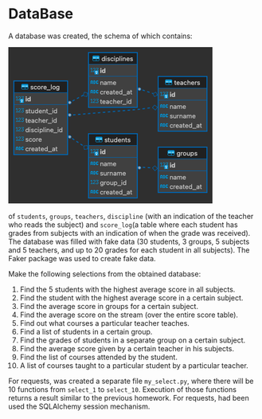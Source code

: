 # DataBase


A database was created, the schema of which contains:

![DB schema](https://github.com/chychur/m_02_06/raw/master/db/college.png)

of `students`, `groups`, `teachers`, `discipline` (with an indication of the teacher who reads the subject) and `score_log`(a table where each student has grades from subjects with an indication of when the grade was received).
The database was filled with fake data (30 students, 3 groups, 5 subjects and 5 teachers, and up to 20 grades for each student in all subjects). The Faker package was used to create fake data.

Make the following selections from the obtained database:

1. Find the 5 students with the highest average score in all subjects.
2. Find the student with the highest average score in a certain subject.
3. Find the average score in groups for a certain subject.
4. Find the average score on the stream (over the entire score table).
5. Find out what courses a particular teacher teaches.
6. Find a list of students in a certain group.
7. Find the grades of students in a separate group on a certain subject.
8. Find the average score given by a certain teacher in his subjects.
9. Find the list of courses attended by the student.
10. A list of courses taught to a particular student by a particular teacher.

For requests, was created a separate file `my_select.py`, where there will be 10 functions from `select_1` to `select_10`. Execution of those functions returns a result similar to the previous homework. For requests, had been used the SQLAlchemy session mechanism.